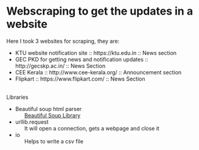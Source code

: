# Webscraping to get the updates in a website
Here I took 3 websites for scraping, they are: 
<ul>
  <li> KTU website notification site :: https://ktu.edu.in :: News section
    <li> GEC PKD for getting news and notification updates :: http://gecskp.ac.in/ :: News Section
      <li> CEE Kerala :: http://www.cee-kerala.org/ :: Announcement section
        <li> Flipkart :: https://www.flipkart.com/ :: News Section
<br>
 </ul>
<br>
Libraries
<ul>
<li>Beautiful soup html parser
  <ul><a href="https://www.crummy.com/software/BeautifulSoup/bs4/doc/">Beautiful Soup Library</a>
  </ul> </li>   
<li>urllib.request
  <ul>It will open a connection, gets a webpage and close it
  </ul> </li>
  <li>io
    <ul>Helps to write a csv file
    </ul></li>
</ul>
<br>
